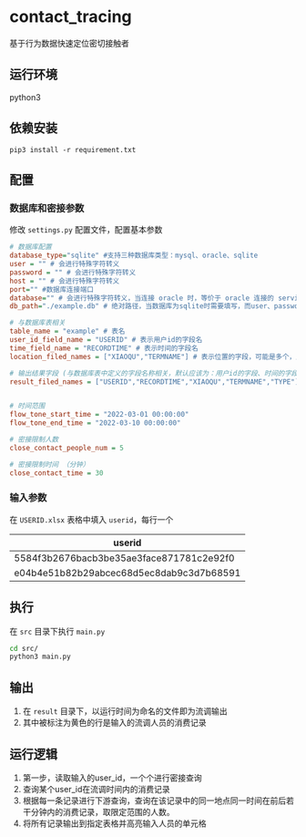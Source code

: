 # contact_tracing
基于行为数据快速定位密切接触者

## 运行环境
python3

## 依赖安装

```
pip3 install -r requirement.txt
```

## 配置

### 数据库和密接参数
修改 `settings.py` 配置文件，配置基本参数

```ini
# 数据库配置
database_type="sqlite" #支持三种数据库类型：mysql、oracle、sqlite
user = "" # 会进行特殊字符转义
password = "" # 会进行特殊字符转义
host = "" # 会进行特殊字符转义
port="" #数据库连接端口
database="" # 会进行特殊字符转义，当连接 oracle 时，等价于 oracle 连接的 service
db_path="./example.db" # 绝对路径，当数据库为sqlite时需要填写，而user、password、host、port、database不需要填写

# 与数据库表相关
table_name = "example" # 表名
user_id_field_name = "USERID" # 表示用户id的字段名
time_field_name = "RECORDTIME" # 表示时间的字段名
location_filed_names = ["XIAOQU","TERMNAME"] # 表示位置的字段，可能是多个，比如有校区字段加位置字段

# 输出结果字段 (与数据库表中定义的字段名称相关，默认应该为：用户id的字段、时间的字段名、位置的字段；程序内部在自动加上一个与该用户密接的用户id字段；)
result_filed_names = ["USERID","RECORDTIME","XIAOQU","TERMNAME","TYPE"]


# 时间范围
flow_tone_start_time = "2022-03-01 00:00:00"
flow_tone_end_time = "2022-03-10 00:00:00"

# 密接限制人数
close_contact_people_num = 5

# 密接限制时间 （分钟）
close_contact_time = 30
```

### 输入参数
在 `USERID.xlsx` 表格中填入 `userid`，每行一个

|userid|
|---|
|5584f3b2676bacb3be35ae3face871781c2e92f0|
|e04b4e51b82b29abcec68d5ec8dab9c3d7b68591|

## 执行
在 `src` 目录下执行 `main.py`

```bash
cd src/
python3 main.py
```

## 输出

1. 在 `result` 目录下，以运行时间为命名的文件即为流调输出
2. 其中被标注为黄色的行是输入的流调人员的消费记录

## 运行逻辑
1. 第一步，读取输入的user_id，一个个进行密接查询
2. 查询某个user_id在流调时间内的消费记录
3. 根据每一条记录进行下游查询，查询在该记录中的同一地点同一时间在前后若干分钟内的消费记录，取限定范围的人数。
4. 将所有记录输出到指定表格并高亮输入人员的单元格